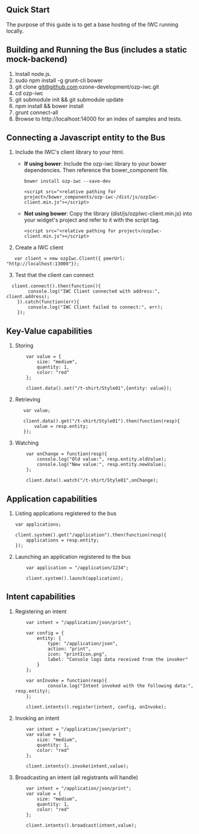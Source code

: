 ## Quick Start
The purpose of this guide is to get a base hosting of the IWC running locally.

Building and Running the Bus (includes a static mock-backend)
--------------
1.  Install node.js.
2.  sudo npm install -g grunt-cli bower
3.  git clone git@github.com:ozone-development/ozp-iwc.git
4.  cd ozp-iwc
5.  git submodule init && git submodule update
6.  npm install && bower install
7. grunt connect-all
8. Browse to http://localhost:14000 for an index of samples and tests.

Connecting a Javascript entity to the Bus
--------------
1. Include the IWC's client library to your html.        
    * **If using bower**: Include the ozp-iwc library to your bower dependencies. Then reference the bower_component 
      file.
        ```
        bower install ozp-iwc --save-dev
        ```
        
        ```
        <script src="<relative pathing for project>/bower_components/ozp-iwc-/dist/js/ozpIwc-client.min.js"></script>
        ```
     
    * **Not using bower**: Copy the library (dist/js/ozpIwc-client.min.js) into your widget's project and refer to it 
      with the script tag.
        ```
        <script src="<relative pathing for project>/ozpIwc-client.min.js"></script>
        ```    
        
2. Create a IWC client
```
   var client = new ozpIwc.Client({ peerUrl: "http://localhost:13000"});
```

3. Test that the client can connect
```
  client.connect().then(function(){
        console.log("IWC Client connected with address:", client.address);
    }).catch(function(err){
        console.log("IWC Client failed to connect:", err);
    });
```

Key-Value capabilities
--------------
1. Storing 
    ```
        var value = {
            size: "medium",
            quantity: 1,
            color: "red"
        };
    
        client.data().set("/t-shirt/Style01",{entity: value});
    ```

2. Retrieving
    ```
       var value;
       
       client.data().get("/t-shirt/Style01").then(function(resp){
           value = resp.entity;
       });
    ```

3. Watching
    ```
        var onChange = function(resp){
            console.log("Old value:", resp.entity.oldValue);
            console.log("New value:", resp.entity.newValue);
        };
        
        client.data().watch("/t-shirt/Style01",onChange);
    ```

Application capabilities
--------------
1. Listing applications registered to the bus
    ```
    var applications;
    
    client.system().get("/application").then(function(resp){
        applications = resp.entity;
    });
    ```

2. Launching an application registered to the bus

    ```
        var application = "/application/1234";
        
        client.system().launch(application);
    ```


Intent capabilities
--------------
1. Registering an intent
    ```
        var intent = "/application/json/print";
        
        var config = {
            entity: {
                type: "/application/json",
                action: "print",
                icon: "printIcon.png",
                label: "Console logs data received from the invoker"
            }
        };
        
        var onInvoke = function(resp){
                console.log("Intent invoked with the following data:", resp.entity);
        };

        client.intents().register(intent, config, onInvoke);
    ```

2. Invoking an intent
    ```
        var intent = "/application/json/print";
        var value = {
            size: "medium",
            quantity: 1,
            color: "red"
        };
            
        client.intents().invoke(intent,value);
    ```
    
3. Broadcasting an intent (all registrants will handle)
    ```
        var intent = "/application/json/print";
        var value = {
            size: "medium",
            quantity: 1,
            color: "red"
        };
            
        client.intents().broadcast(intent,value);
    ```
